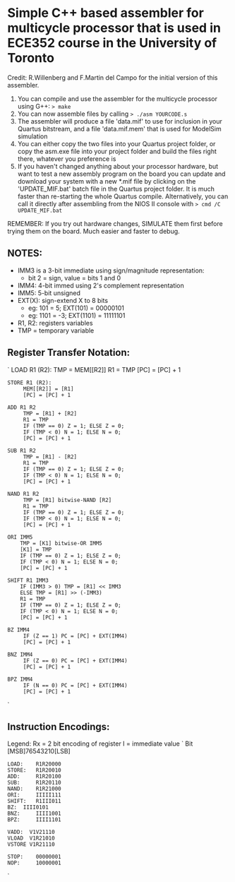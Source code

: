 # Simple C++ based assembler for multicycle processor that is used in ECE352 course in the University of Toronto

Credit: R.Willenberg and F.Martin del Campo for the initial version of this assembler. 

1. You can compile and use the assembler for the multicycle processor using G++:
	`> make`
2. You can now assemble files by calling
	`> ./asm YOURCODE.s`
3. The assembler will produce a file 'data.mif' to use for inclusion in your Quartus bitstream, and a file 'data.mif.mem' that is used for ModelSim simulation
4. You can either copy the two files into your Quartus project folder, or copy the asm.exe file into your project folder and build the files right there, whatever you preference is
5. If you haven't changed anything about your processor hardware, but want to test a new assembly program on the board  you can update and download your system with a new *.mif file by clicking on the 'UPDATE_MIF.bat' batch file in the Quartus project folder. It is much faster than re-starting the whole Quartus compile. Alternatively, you can call it directly after assembling from the NIOS II console with
	`> cmd /C UPDATE_MIF.bat`
	
REMEMBER: If you try out hardware changes, SIMULATE them first before trying them on the board. Much easier and faster to debug.

## NOTES:
- IMM3 is a 3-bit immediate using sign/magnitude representation:
  - bit 2 = sign, value = bits 1 and 0
- IMM4: 4-bit immed using 2's complement representation
- IMM5: 5-bit unsigned
- EXT(X): sign-extend X to 8 bits
  - eg: 101 = 5; EXT(101) = 00000101
  - eg: 1101 = -3; EXT(1101) = 11111101
- R1, R2: registers variables
- TMP = temporary variable

## Register Transfer Notation:
`
	LOAD R1 (R2):
	     TMP = MEM[[R2]]
	     R1 = TMP
	     [PC] = [PC] + 1
	
	STORE R1 (R2):
	     MEM[[R2]] = [R1]
	     [PC] = [PC] + 1
	
	ADD R1 R2
	     TMP = [R1] + [R2]
	     R1 = TMP
	     IF (TMP == 0) Z = 1; ELSE Z = 0;
	     IF (TMP < 0) N = 1; ELSE N = 0;
	     [PC] = [PC] + 1
	
	SUB R1 R2
	     TMP = [R1] - [R2]
	     R1 = TMP
	     IF (TMP == 0) Z = 1; ELSE Z = 0;
	     IF (TMP < 0) N = 1; ELSE N = 0;
	     [PC] = [PC] + 1
	
	NAND R1 R2
	     TMP = [R1] bitwise-NAND [R2]
	     R1 = TMP
	     IF (TMP == 0) Z = 1; ELSE Z = 0;
	     IF (TMP < 0) N = 1; ELSE N = 0;
	     [PC] = [PC] + 1
	
	ORI IMM5
	    TMP = [K1] bitwise-OR IMM5
	    [K1] = TMP
	    IF (TMP == 0) Z = 1; ELSE Z = 0;
	    IF (TMP < 0) N = 1; ELSE N = 0;
	    [PC] = [PC] + 1
	
	SHIFT R1 IMM3
	    IF (IMM3 > 0) TMP = [R1] << IMM3
	    ELSE TMP = [R1] >> (-IMM3)
	    R1 = TMP
	    IF (TMP == 0) Z = 1; ELSE Z = 0;
	    IF (TMP < 0) N = 1; ELSE N = 0;
	    [PC] = [PC] + 1
	
	BZ IMM4
	     IF (Z == 1) PC = [PC] + EXT(IMM4)
	     [PC] = [PC] + 1
	
	BNZ IMM4
	     IF (Z == 0) PC = [PC] + EXT(IMM4)
	     [PC] = [PC] + 1
	
	BPZ IMM4
	     IF (N == 0) PC = [PC] + EXT(IMM4)
	     [PC] = [PC] + 1
`

## Instruction Encodings:
Legend:
Rx = 2 bit encoding of register
I  = immediate value
`
	Bit [MSB]76543210[LSB]
	
	LOAD:    R1R20000
	STORE:	 R1R20010
	ADD:	 R1R20100
	SUB:	 R1R20110
	NAND:	 R1R21000
	ORI:	 IIIII111
	SHIFT:	 R1III011
	BZ:	 IIII0101
	BNZ:	 IIII1001
	BPZ:	 IIII1101
	
	VADD:  V1V21110
	VLOAD  V1R21010
	VSTORE V1R21110
	
	STOP:	 00000001
	NOP:	 10000001
`
